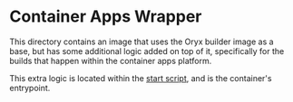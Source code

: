 # Container Apps Wrapper
This directory contains an image that uses the Oryx builder image as a base, but has
some additional logic added on top of it, specifically for the builds that happen within
the container apps platform.  

This extra logic is located within the [start script](./startup-script.sh), and is the container's
entrypoint.